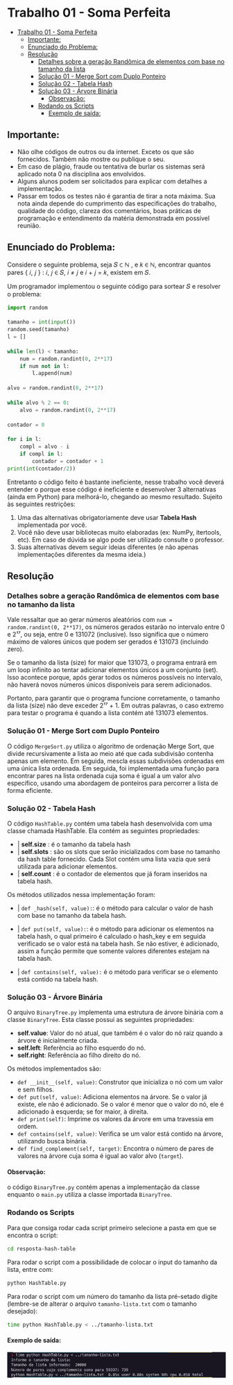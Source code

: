 # Trabalho 01 - Soma Perfeita

- [Trabalho 01 - Soma Perfeita](#trabalho-01---soma-perfeita)
  - [Importante:](#importante)
  - [Enunciado do Problema:](#enunciado-do-problema)
  - [Resolução](#resolução)
    - [Detalhes sobre a geração Randômica de elementos com base no tamanho da lista](#detalhes-sobre-a-geração-randômica-de-elementos-com-base-no-tamanho-da-lista)
    - [Solução 01 - Merge Sort com Duplo Ponteiro](#solução-01---merge-sort-com-duplo-ponteiro)
    - [Solução 02 - Tabela Hash](#solução-02---tabela-hash)
    - [Solução 03 - Árvore Binária](#solução-03---árvore-binária)
      - [Observação:](#observação)
    - [Rodando os Scripts](#rodando-os-scripts)
      - [Exemplo de saída:](#exemplo-de-saída)

## Importante:
- Não olhe códigos de outros ou da internet. Exceto os que são fornecidos. Também
não mostre ou publique o seu.
- Em caso de plágio, fraude ou tentativa de burlar os sistemas será aplicado nota 0 na
disciplina aos envolvidos.
- Alguns alunos podem ser solicitados para explicar com detalhes a implementação.
- Passar em todos os testes não é garantia de tirar a nota máxima. Sua nota ainda
depende do cumprimento das especificações do trabalho, qualidade do código,
clareza dos comentários, boas práticas de programação e entendimento da matéria
demonstrada em possível reunião.


## Enunciado do Problema: 

Considere o seguinte problema, seja 𝑆 ⊂ ℕ , e 𝑘 ∈ ℕ, encontrar quantos pares
{ 𝑖, 𝑗 } : 𝑖,   𝑗 ∈ 𝑆, 𝑖 ≠ 𝑗    e 𝑖 + 𝑗 = 𝑘, existem em 𝑆.

Um programador implementou o seguinte código para sortear 𝑆 e resolver o problema:

```python
import random

tamanho = int(input())
random.seed(tamanho)
l = []

while len(l) < tamanho:
    num = random.randint(0, 2**17)
    if num not in l:
        l.append(num)

alvo = random.randint(0, 2**17)

while alvo % 2 == 0:
    alvo = random.randint(0, 2**17)

contador = 0

for i in l:
    compl = alvo - i
    if compl in l:
        contador = contador + 1
print(int(contador/2))
```

Entretanto o código feito é bastante ineficiente, nesse trabalho você deverá entender o
porque esse código é ineficiente e desenvolver 3 alternativas (ainda em Python) para
melhorá-lo, chegando ao mesmo resultado. Sujeito às seguintes restrições:

1. Uma das alternativas obrigatoriamente deve usar **Tabela Hash** implementada por
você.
2. Você não deve usar bibliotecas muito elaboradas (ex: NumPy, itertools, etc). Em
caso de dúvida se algo pode ser utilizado consulte o professor.
3. Suas alternativas devem seguir ideias diferentes (e não apenas implementações
diferentes da mesma ideia.)


## Resolução 

### Detalhes sobre a geração Randômica de elementos com base no tamanho da lista

Vale ressaltar que ao gerar números aleatórios com ```num = random.randint(0, 2**17)```, os números gerados estarão no intervalo entre 0 e 2¹⁷, ou seja, entre 0 e 131072 (inclusive). Isso significa que o número máximo de valores únicos que podem ser gerados é 131073 (incluindo zero).

Se o tamanho da lista (size) for maior que 131073, o programa entrará em um loop infinito ao tentar adicionar elementos únicos a um conjunto (set). Isso acontece porque, após gerar todos os números possíveis no intervalo, não haverá novos números únicos disponíveis para serem adicionados.

Portanto, para garantir que o programa funcione corretamente, o tamanho da lista (size) não deve exceder 2¹⁷ + 1. Em outras palavras, o caso extremo para testar o programa é quando a lista contém até 131073 elementos.


### Solução 01 - Merge Sort com Duplo Ponteiro

O código ```MergeSort.py``` utiliza o algoritmo de ordenação Merge Sort, que divide recursivamente a lista ao meio até que cada subdivisão contenha apenas um elemento. Em seguida, mescla essas subdivisões ordenadas em uma única lista ordenada. Em seguida, foi implementada uma função para encontrar pares na lista ordenada cuja soma é igual a um valor alvo específico, usando uma abordagem de ponteiros para percorrer a lista de forma eficiente.



### Solução 02 - Tabela Hash

O código ```HashTable.py``` contém uma tabela hash desenvolvida com uma classe chamada HashTable. Ela contém as seguintes propriedades:

- | **self.size** : é o tamanho da tabela hash
- | **self.slots** : são os slots que serão inicializados com base no tamanho da hash table fornecido. Cada Slot contém uma lista vazia que será utilizada para adicionar elementos. 
- | **self.count** : é o contador de elementos que já foram inseridos na tabela hash.

Os métodos utilizados nessa implementação foram:

- | ``def _hash(self, value):``: é o método para calcular o valor de hash com base no tamanho da tabela hash.
  
- | ``def put(self, value):``: é o método para adicionar os elementos na tabela hash, o qual primeiro é calculado o hash_key e em seguida verificado se o valor está na tabela hash. Se não estiver, é adicionado, assim a função permite que somente valores diferentes estejam na tabela hash.

- | ``def contains(self, value):`` é o método para  verificar se o elemento está contido na tabela hash.


### Solução 03 - Árvore Binária

O arquivo `BinaryTree.py` implementa uma estrutura de árvore binária com a classe `BinaryTree`. Esta classe possui as seguintes propriedades:

- **self.value**: Valor do nó atual, que também é o valor do nó raiz quando a árvore é inicialmente criada.
- **self.left**: Referência ao filho esquerdo do nó.
- **self.right**: Referência ao filho direito do nó.

Os métodos implementados são:

- ``def __init__(self, value)``: Construtor que inicializa o nó com um valor e sem filhos.
- ``def put(self, value)``: Adiciona elementos na árvore. Se o valor já existe, ele não é adicionado. Se o valor é menor que o valor do nó, ele é adicionado à esquerda; se for maior, à direita.
- ``def print(self)``: Imprime os valores da árvore em uma travessia em ordem.
- ``def contains(self, value)``: Verifica se um valor está contido na árvore, utilizando busca binária.
- ``def find_complement(self, target)``: Encontra o número de pares de valores na árvore cuja soma é igual ao valor alvo (`target`).

#### Observação: 
o código `BinaryTree.py` contém apenas a implementação da classe enquanto o `main.py` utiliza a classe importada `BinaryTree`.

### Rodando os Scripts

Para que consiga rodar cada script primeiro selecione a pasta em que se encontra o script:

```bash
cd resposta-hash-table
```

Para rodar o script com a possibilidade de colocar o input do tamanho da lista, entre com:
```bash
python HashTable.py
```

Para rodar o script com um número do tamanho da lista pré-setado digite (lembre-se de alterar o arquivo `tamanho-lista.txt` com o tamanho desejado):

```bash
time python HashTable.py < ../tamanho-lista.txt
```


#### Exemplo de saída:

<img alt="foto exemplo resposta" src="imgs/img.png" />
